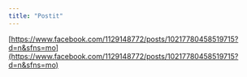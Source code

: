 ```yaml
---
title: "Postit"
---
```


[https://www.facebook.com/1129148772/posts/10217780458519715?d=n&sfns=mo](https://www.facebook.com/1129148772/posts/10217780458519715?d=n&sfns=mo)
